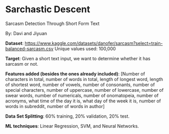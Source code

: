 # **Sarchastic Descent**
Sarcasm Detection Through Short Form Text

By: Davi and Jiyuan

**Dataset**: https://www.kaggle.com/datasets/danofer/sarcasm?select=train-balanced-sarcasm.csv
Unique values used: 100,000

**Target**: Given a short text input, we want to determine whether it has sarcasm or not.

**Features added (besides the ones already included)**: [Number of characters in total, number of words in total, length of longest word, length of shortest word, number of vowels, number of consonants, number of special characters, number of uppercase, number of lowercase, number of swear words, number of numericals, number of onomatopeia, number of acronyms, what time of the day it is, what day of the week it is, number of words in subreddit, number of words in author]

**Data Set Splitting**: 60% training, 20% validation, 20% test.

**ML techniques**: Linear Regression, SVM, and Neural Networks.
